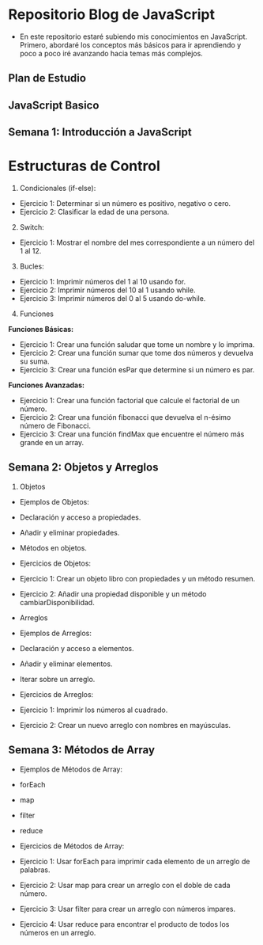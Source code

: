 # Repositorio Blog de JavaScript

* En este repositorio estaré subiendo mis conocimientos en JavaScript. Primero, abordaré los conceptos más básicos para ir aprendiendo y poco a poco iré avanzando hacia temas más complejos.

## Plan de Estudio

## JavaScript Basico

## Semana 1: Introducción a JavaScript

# Estructuras de Control
1. Condicionales (if-else):

 * Ejercicio 1: Determinar si un número es positivo, negativo o cero.
 * Ejercicio 2: Clasificar la edad de una persona.
 
2. Switch:

* Ejercicio 1: Mostrar el nombre del mes correspondiente a un número del 1 al 12.

3. Bucles:

* Ejercicio 1: Imprimir números del 1 al 10 usando for.
* Ejercicio 2: Imprimir números del 10 al 1 usando while.
* Ejercicio 3: Imprimir números del 0 al 5 usando do-while.

4. Funciones

**Funciones Básicas:**

* Ejercicio 1: Crear una función saludar que tome un nombre y lo imprima.
* Ejercicio 2: Crear una función sumar que tome dos números y devuelva su suma.
* Ejercicio 3: Crear una función esPar que determine si un número es par.

**Funciones Avanzadas:**

* Ejercicio 1: Crear una función factorial que calcule el factorial de un número.
* Ejercicio 2: Crear una función fibonacci que devuelva el n-ésimo número de Fibonacci.
* Ejercicio 3: Crear una función findMax que encuentre el número más grande en un array.


## Semana 2: Objetos y Arreglos
1. Objetos
* Ejemplos de Objetos:

* Declaración y acceso a propiedades.
* Añadir y eliminar propiedades.
* Métodos en objetos.
* Ejercicios de Objetos:

* Ejercicio 1: Crear un objeto libro con propiedades y un método resumen.
* Ejercicio 2: Añadir una propiedad disponible y un método cambiarDisponibilidad.
* Arreglos

* Ejemplos de Arreglos:

* Declaración y acceso a elementos.
* Añadir y eliminar elementos.
* Iterar sobre un arreglo.
* Ejercicios de Arreglos:

* Ejercicio 1: Imprimir los números al cuadrado.
* Ejercicio 2: Crear un nuevo arreglo con nombres en mayúsculas.

## Semana 3: Métodos de Array

* Ejemplos de Métodos de Array:

* forEach
* map
* filter
* reduce

* Ejercicios de Métodos de Array:

* Ejercicio 1: Usar forEach para imprimir cada elemento de un arreglo de palabras.
* Ejercicio 2: Usar map para crear un arreglo con el doble de cada número.
* Ejercicio 3: Usar filter para crear un arreglo con números impares.
* Ejercicio 4: Usar reduce para encontrar el producto de todos los números en un arreglo.










